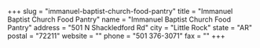 +++
slug = "immanuel-baptist-church-food-pantry"
title = "Immanuel Baptist Church Food Pantry"
name = "Immanuel Baptist Church Food Pantry"
address = "501 N Shackledford Rd"
city = "Little Rock"
state = "AR"
postal = "72211"
website = ""
phone = "501 376-3071"
fax = ""
+++
